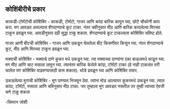 ## कोशिंबीरीचे प्रकार

काकडी-टोमॅटोची कोशिंबिर - काकडी, टोमॅटो, गाजर आणि कांदा बारिक कापून घ्या, छोटे चौकोनी काप करा. मग आवडत असल्यास शेंगदाण्याचे कूट टाका. नंतर चवीनुसार मीठ आणि बारिक कापलेल्या मिरच्या टाकून ढवळून घ्या. आवडीनुसार दही सुद्धा टाकू शकता. शेंगदाण्याचे कूट टाकल्यास कोशिंबिर चविष्ट होते.

गाजर आणी बीटची कोशिंबिर - गाजर आणि उकडून घेतलेला बीट किसणीवर किसून घ्या. नंतर शेंगदाण्याचे कूट, मीठ आणि मिरच्या टाकून ढवळून घ्या.

मक्याची कोशिंबिर - मक्याचे दाणे कुकर मधे उकडून घ्या. त्या मक्याच्या दाण्यांना एका बाऊलमधे काढून घ्या. मग मीठ आणि चाट मसाला लावून घ्या. त्यानंतर बारिक केलेले कांदा, टॉमॅटो टाका (हे नाही टाकलंत तरी चालेल पण कोशिंबिर वाढवण्यासाठी करू शकता). थोडे ढवळून घ्या आणि कोशिंबिर तयार.

उकडलेल्या मुगाची कोशिंबिर - मूग पाण्यात भिजवून ठेवा. त्यांना मोड आल्यावर कुकरमधे उकडून घ्या. त्यात कांदा, टॉमॅटो, मसाला आणि चविनुसार मीठ टाका. जर तुम्हाला मूग आवडत नसतील तर तुम्ही त्याच्या ऐवजी चणे टाकू शकता

-सिमरन जोशी 